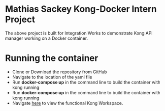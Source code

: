 # Mathias Sackey Kong-Docker Intern Project
The above project is built for Integration Works to demonstrate Kong API manager working on a Docker container.

# Running the container
- Clone or Download the repository from GitHub
- Navigate to the location of the yaml file
- Run **docker-compose up** in the command line to build the container with kong running
- Run **docker-compose up** in the command line to build the container with kong running
- Navigate [here](http://localhost:8002) to view the functional Kong Workspace.

